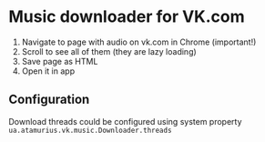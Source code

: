 # Music downloader for VK.com
1. Navigate to page with audio on vk.com in Chrome (important!)
2. Scroll to see all of them (they are lazy loading)
3. Save page as HTML
4. Open it in app

## Configuration
Download threads could be configured using system property
`ua.atamurius.vk.music.Downloader.threads`